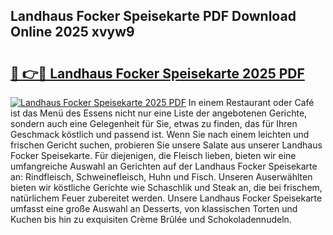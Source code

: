 ## Landhaus Focker Speisekarte PDF Download Online 2025 xvyw9

# <h2><a href="http://gc68cf.nevu.top/?p=Landhaus+Focker+Speisekarte">🔗 👉🔴 Landhaus Focker Speisekarte 2025 PDF</a></h2>

[![Landhaus Focker Speisekarte 2025 PDF](https://i.imgur.com/dBaPXMq.png)](http://gc68cf.nevu.top/?p=Landhaus+Focker+Speisekarte)
In einem Restaurant oder Café ist das Menü des Essens nicht nur eine Liste der angebotenen Gerichte, sondern auch eine Gelegenheit für Sie, etwas zu finden, das für Ihren Geschmack köstlich und passend ist. Wenn Sie nach einem leichten und frischen Gericht suchen, probieren Sie unsere Salate aus unserer Landhaus Focker Speisekarte. Für diejenigen, die Fleisch lieben, bieten wir eine umfangreiche Auswahl an Gerichten auf der Landhaus Focker Speisekarte an: Rindfleisch, Schweinefleisch, Huhn und Fisch. Unseren Auserwählten bieten wir köstliche Gerichte wie Schaschlik und Steak an, die bei frischem, natürlichem Feuer zubereitet werden. Unsere Landhaus Focker Speisekarte umfasst eine große Auswahl an Desserts, von klassischen Torten und Kuchen bis hin zu exquisiten Crème Brûlée und Schokoladennudeln.
